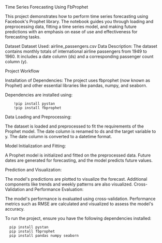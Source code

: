 Time Series Forecasting Using FbProphet

This project demonstrates how to perform time series forecasting using Facebook's Prophet library. 
The notebook guides you through loading and preprocessing data, fitting a time series model, and 
making future predictions with an emphasis on ease of use and effectiveness for forecasting tasks.

Dataset
Dataset Used: airline_passengers.csv
Data Description: The dataset contains monthly totals of international airline passengers from 1949 
to 1960. It includes a date column (ds) and a corresponding passenger count column (y).

Project Workflow

Installation of Dependencies:
The project uses fbprophet (now known as Prophet) and other essential libraries like pandas, numpy, and seaborn.

Dependencies are installed using:

        !pip install pystan
        !pip install fbprophet
        
Data Loading and Preprocessing:

The dataset is loaded and preprocessed to fit the requirements of the Prophet model.
The date column is renamed to ds and the target variable to y.
The date column is converted to a datetime format.

Model Initialization and Fitting:

A Prophet model is initialized and fitted on the preprocessed data.
Future dates are generated for forecasting, and the model predicts future values.

Prediction and Visualization:

The model's predictions are plotted to visualize the forecast.
Additional components like trends and weekly patterns are also visualized.
Cross-Validation and Performance Evaluation:

The model's performance is evaluated using cross-validation.
Performance metrics such as RMSE are calculated and visualized to assess the model's accuracy.


To run the project, ensure you have the following dependencies installed:

      pip install pystan
      pip install fbprophet
      pip install pandas numpy seaborn
